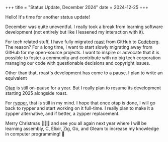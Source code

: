 +++
title = "Status Update, December 2024"
date = 2024-12-25
+++

Hello! It's time for another status update!

December was quite uneventful. I really took a break from learning software
development (not entirely but like I lessened my interaction with it).

For tech related stuff, I have fully migrated
[roast](https://codeberg.org/Rusty-Geckos/roast) from GitHub to
[Codeberg](https://codeberg.org). The reason? For a long time, I want
to start slowly migrating away from GitHub for my open-source projects. I
want to inspire or advocate that it is possible to foster a community and
contribute with no big tech corporation managing our code with questionable
decisions and copyright issues.

Other than that, roast's development has come to a pause. I plan to write
an equivalent

[Otap](https://codeberg.org/Rusty-Geckos/otap) is still on-pause for a
year. But I really plan to resume its development starting 2025 alongside
roast.

For [rypper](https://codeberg.org/Rusty-Geckos/rypper/), that is still in
my mind. I hope that once otap is done, I will go back to rypper and start
working on it full-time. I really plan to make it a zypper alternative,
and if better, a zypper replacement.

Merry Christmas 🎄🎄🎄 and see you all again next year where I will
be learning assembly, C, Elixir, Zig, Go, and Gleam to increase my knowledge
in computer programming! 🎉
